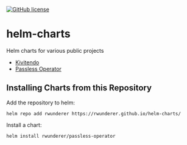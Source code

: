 [![GitHub license](https://img.shields.io/github/license/rwunderer/helm-charts.svg)](https://github.com/rwunderer/helm-charts/blob/main/LICENSE)

# helm-charts
Helm charts for various public projects

* [Kivitendo](https://github.com/kivitendo/kivitendo-erp)
* [Passless Operator](https://github.com/wavesoftware/passless-operator)

## Installing Charts from this Repository

Add the repository to helm:

```
helm repo add rwunderer https://rwunderer.github.io/helm-charts/
```

Install a chart:

```
helm install rwunderer/passless-operator
```
